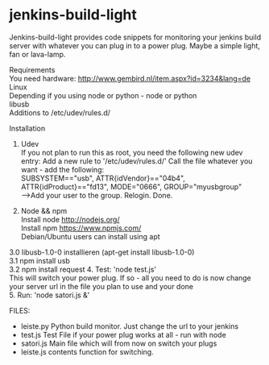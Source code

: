 # jenkins-build-light

Jenkins-build-light provides code snippets for monitoring your jenkins build server with whatever you can plug in to a power plug.
Maybe a simple light, fan or lava-lamp. 

Requirements<br>
You need hardware: http://www.gembird.nl/item.aspx?id=3234&lang=de <br>
Linux <br>
Depending if you using node or python - node or python <br>
libusb <br>
Additions to /etc/udev/rules.d/ <br>


Installation<br>
1. Udev <br>
If you not plan to run this as root, you need the following new udev entry: 
Add a new rule to '/etc/udev/rules.d/' Call the file whatever you want - add the following:<br>
SUBSYSTEM=="usb", ATTR{idVendor}=="04b4", ATTR{idProduct}=="fd13", MODE="0666", GROUP="myusbgroup" <br>
-->Add your user to the group. Relogin. Done.<br>

2. Node && npm <br>
Install node http://nodejs.org/ <br>
Install npm https://www.npmjs.com/ <br>
Debian/Ubuntu users can install using apt <br>

3.0 libusb-1.0-0 installieren (apt-get install libusb-1.0-0) <br>
3.1 npm install usb <br>
3.2 npm install request
4. Test: 'node test.js'  <br>
This will switch your power plug. If so - all you need to do is now change your server url in the file you plan to use and your done<br>
5. Run: 'node satori.js &' <br>


FILES:
- leiste.py
Python build monitor. Just change the url to your jenkins
- test.js 
Test File if your power plug works at all - run with node
- satori.js 
Main file which will from now on switch your plugs 
- leiste.js 
contents function for switching. 












